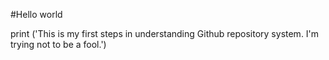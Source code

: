 #Hello world

print ('This is my first steps in understanding Github repository system. I'm trying not to be a fool.') 
